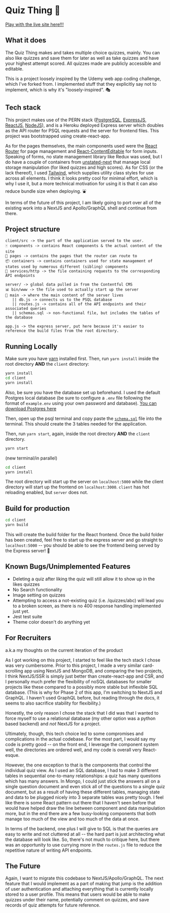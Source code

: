 # Quiz Thing 🏫

[Play with the live site here!!!](https://quiz-thin.herokuapp.com/)

## What it does

The Quiz Thing makes and takes multiple choice quizzes, mainly. You can also like quizzes and save them for later as well as take quizzes and have your highest attempt scored. All quizzes made are publicly accessible and editable.

This is a project loosely inspired by the Udemy web app coding challenge, which I've forked from. I implemented stuff that they explicitly say not to implement, which is why it's "loosely-inspired". 🎭

## Tech stack

This project makes use of the PERN stack ([PostgreSQL](https://www.postgresql.org/docs/13/index.html), [ExpressJS](https://expressjs.com/), [ReactJS](https://reactjs.org/docs/getting-started.html), [NodeJS](https://nodejs.org/en/)), and is a Heroku deployed Express server which doubles as the API router for PSQL requests and the server for frontend files. This project was bootstrapped using create-react-app.

As for the pages themselves, the main components used were the [React Router](https://reactrouter.com/) for page management and [React-ContentEditable](https://github.com/lovasoa/react-contenteditable) for form inputs. Speaking of forms, no state management library like Redux was used, but I do have a couple of containers from [unstated-next](https://github.com/jamiebuilds/unstated-next) that manage local storage manipulation (for liked quizzes and high scores). As for CSS (or the lack thereof), I used [Tailwind](https://tailwindcss.com), which supplies utility class styles for use across all elements. I think it looks pretty cool for minimal effort, which is why I use it, but a more technical motivation for using it is that it can also reduce bundle size when deploying. ⛲

In terms of the future of this project, I am likely going to port over all of the existing work into a NextJS and Apollo/GraphQL shell and continue from there.

## Project structure

```
client/src -> the part of the application served to the user.
🀄 components -> contains React components & the actual content of the site
📑 pages -> contains the pages that the router can route to
📦 containers -> contains containers used for state management of states used by numerous different (sibling) components
👨‍ services/http -> the file containing requests to the corresponding API endpoints

server/ -> global data pulled in from the Contentful CMS
📊 bin/www -> the file used to actually start up the server
📶 main -> where the main content of the server lives
   || db.js -> connects us to the PSQL database
   || routes.js -> contains all of the API endpoints and their associated queries
   || schemas.sql -> non-functional file, but includes the tables of the database
   
app.js -> the express server, put here because it's easier to reference the build files from the root directory.
```

## Running Locally

Make sure you have [yarn](https://yarnpkg.com/getting-started/install) installed first. Then, run `yarn install` inside the root directory **AND** the `client` directory:

```sh
yarn install
cd client
yarn install
```

Also, be sure you have the database set up beforehand. I used the default Postgres local database (be sure to configure a `.env` file following the format of `example.env` using your own password and database). [You can download Postgres here](https://www.postgresql.org/download/)

Then, open up the psql terminal and copy paste the [`schema.sql`](/server/main/schema.sql) file into the terminal. This should create the 3 tables needed for the application.

Then, run `yarn start`, again, inside the root directory **AND** the `client` directory. 

```sh
yarn start
```


(new terminal/in parallel)
```sh
cd client
yarn install
```

The root directory will start up the server on `localhost:5000` while the client directory will start up the frontend on `localhost:3000`. `client` has hot reloading enabled, but `server` does not.

## Build for production

```sh
cd client
yarn build
```

This will create the build folder for the React frontend. Once the build folder has been created, feel free to start up the express server and go straight to `localhost:5000` -- you should be able to see the frontend being served by the Express server! 🙌

## Known Bugs/Unimplemented Features

* Deleting a quiz after liking the quiz will still allow it to show up in the likes quizzes
* No Search functionality
* Image setting on quizzes
* Attempting to access a not-existing quiz (i.e. /quizzes/abc) will lead you to a broken screen, as there is no 400 response handling implemented just yet.
* Jest test suite
* Theme color doesn't do anything yet

## For Recruiters

a.k.a my thoughts on the current iteration of the product

As I got working on this project, I started to feel like the tech stack I chose was very cumbersome. Prior to this project, I made a very similar card-scrolling app using NextJS and MongoDB, and comparing the two projects, I think NextJS/SSR is simply just better than create-react-app and CSR, and I personally much prefer the flexibility of noSQL databases for smaller projects like these compared to a possibly more stable but inflexible SQL database. (This is why for Phase 2 of this app, I'm switching to NextJS and GraphQL. I haven't used GraphQL before, but reading through the docs, it seems to also sacrifice stability for flexibility.)

Honestly, the only reason I chose the stack that I did was that I wanted to force myself to use a relational database (my other option was a python based backend) and _not_ NextJS for a project.

Ultimately, though, this tech choice led to some compromises and complications in the actual codebase. For the most part, I would say my code is pretty good -- on the front end, I leverage the component system well, the directories are ordered well, and my code is overall very React-esque.

However, the one exception to that is the components that control the individual quiz view. As I used an SQL database, I had to make 3 different tables in sequential one-to-many relationships: a quiz has many questions which has many answers. In Mongo, I could just stick the answers all on a single question document and even stick all of the questions to a single quiz document, but as a result of having these different tables, managing state and data to be plugged nicely into 3 separate tables was pretty tough. I feel like there is some React pattern out there that I haven't seen before that would have helped draw the line between component and data manipulation more, but in the end there are a few busy-looking components that both manage too much of the view and too much of the data at once.

In terms of the backend, one plus I will give to SQL is that the queries are easy to write and not cluttered at all -- the hard part is just architecting what the database will look like. So, there's not much to critique here, but there was an opportunity to use currying more in the `routes.js` file to reduce the repetitive nature of writing API endpoints. 

## The Future

Again, I want to migrate this codebase to NextJS/Apollo/GraphQL. The next feature that I would implement as a part of making that jump is the addition of user authentication and attaching everything that is currently locally stored to a user profile. This means that users would be able to make quizzes under their name, potentially comment on quizzes, and save records of quiz attempts for future reference.
